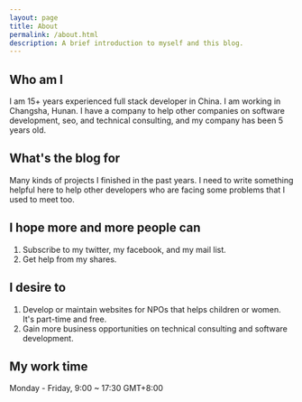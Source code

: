 ```yaml
---
layout: page
title: About
permalink: /about.html
description: A brief introduction to myself and this blog.
---
```


## Who am I

I am 15+ years experienced full stack developer in China. I am working in Changsha, Hunan. I have a company to help other companies on software development, seo, and technical consulting, and my company has been 5 years old.

## What's the blog for

Many kinds of projects I finished in the past years. I need to write something helpful here to help other developers who are facing some problems that I used to meet too.

## I hope more and more people can

1. Subscribe to my twitter, my facebook, and my mail list.
2. Get help from my shares.

## I desire to

1. Develop or maintain websites for NPOs that helps children or women. It's part-time and free.
2. Gain more business opportunities on technical consulting and software development.

## My work time

Monday - Friday, 9:00 ~ 17:30 GMT+8:00
